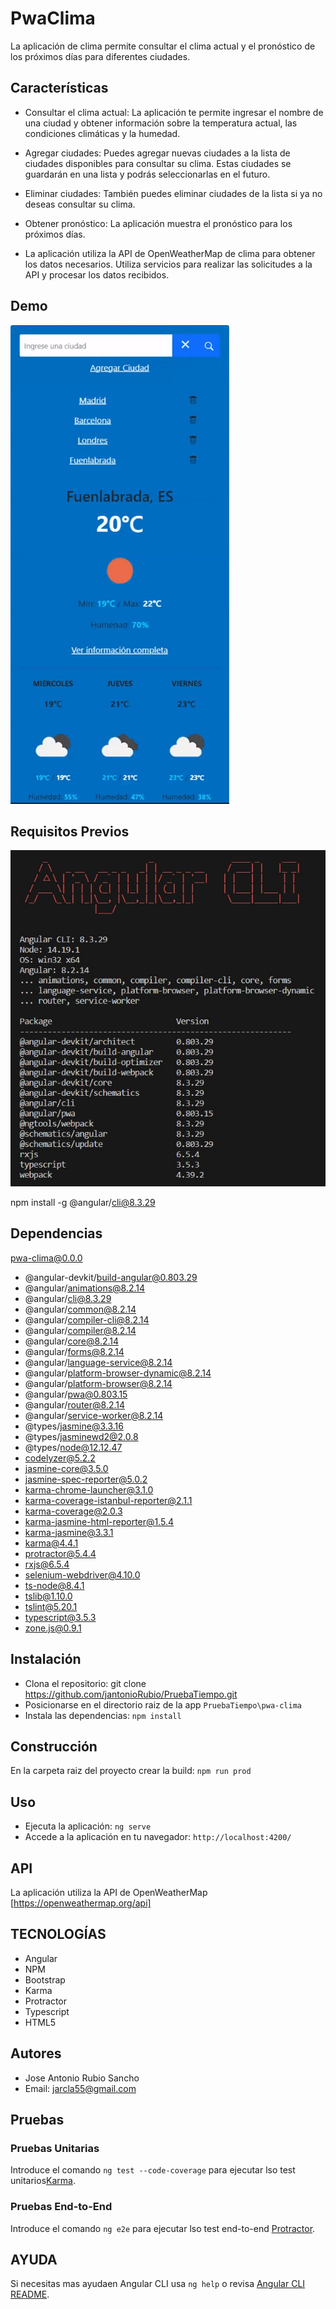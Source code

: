 # PwaClima

La aplicación de clima  permite consultar el clima actual y el pronóstico de los próximos días para diferentes ciudades.

## Características

- Consultar el clima actual: La aplicación te permite ingresar el nombre de una ciudad y obtener información sobre la temperatura actual, las condiciones climáticas y la humedad.

- Agregar ciudades: Puedes agregar nuevas ciudades a la lista de ciudades disponibles para consultar su clima. Estas ciudades se guardarán en una lista y podrás seleccionarlas en el futuro.

- Eliminar ciudades: También puedes eliminar ciudades de la lista si ya no deseas consultar su clima.

- Obtener pronóstico: La aplicación muestra el pronóstico para los próximos días. 

- La aplicación utiliza la API de OpenWeatherMap de clima para obtener los datos necesarios. Utiliza servicios para realizar las solicitudes a la API y procesar los datos recibidos.

## Demo

![Demo](src/assets/images/demo.gif)

## Requisitos Previos

![Requisitos](src/assets/images/Caracteristicas.jpg)

npm install -g @angular/cli@8.3.29

## Dependencias

pwa-clima@0.0.0 
- @angular-devkit/build-angular@0.803.29
- @angular/animations@8.2.14
- @angular/cli@8.3.29
- @angular/common@8.2.14
- @angular/compiler-cli@8.2.14
- @angular/compiler@8.2.14
- @angular/core@8.2.14
- @angular/forms@8.2.14
- @angular/language-service@8.2.14
- @angular/platform-browser-dynamic@8.2.14
- @angular/platform-browser@8.2.14
- @angular/pwa@0.803.15
- @angular/router@8.2.14
- @angular/service-worker@8.2.14
- @types/jasmine@3.3.16
- @types/jasminewd2@2.0.8
- @types/node@12.12.47
- codelyzer@5.2.2
- jasmine-core@3.5.0
- jasmine-spec-reporter@5.0.2
- karma-chrome-launcher@3.1.0
- karma-coverage-istanbul-reporter@2.1.1
- karma-coverage@2.0.3
- karma-jasmine-html-reporter@1.5.4
- karma-jasmine@3.3.1
- karma@4.4.1
- protractor@5.4.4
- rxjs@6.5.4
- selenium-webdriver@4.10.0
- ts-node@8.4.1
- tslib@1.10.0
- tslint@5.20.1
- typescript@3.5.3
- zone.js@0.9.1

## Instalación

- Clona el repositorio: git clone <https://github.com/jantonioRubio/PruebaTiempo.git>
- Posicionarse en el directorio raiz de la app `PruebaTiempo\pwa-clima`
- Instala las dependencias: `npm install`

## Construcción

En la carpeta raiz del proyecto crear la build: `npm run prod`

## Uso

- Ejecuta la aplicación: `ng serve`
- Accede a la aplicación en tu navegador: `http://localhost:4200/`

## API

La aplicación  utiliza la API de OpenWeatherMap [https://openweathermap.org/api]

## TECNOLOGÍAS 
- Angular
- NPM
- Bootstrap
- Karma
- Protractor
- Typescript
- HTML5

## Autores

- Jose Antonio Rubio Sancho 
- Email: jarcla55@gmail.com

## Pruebas

### Pruebas Unitarias

Introduce el comando `ng test --code-coverage` para ejecutar lso test unitarios[Karma](https://karma-runner.github.io).

### Pruebas End-to-End

Introduce el comando `ng e2e` para ejecutar lso test end-to-end [Protractor](http://www.protractortest.org/).

## AYUDA

Si necesitas mas ayudaen Angular CLI usa `ng help` o revisa [Angular CLI README](https://github.com/angular/angular-cli/blob/master/README.md).

